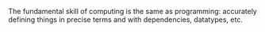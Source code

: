 The fundamental skill of computing is the same as programming: accurately defining things in precise terms and with dependencies, datatypes, etc.
